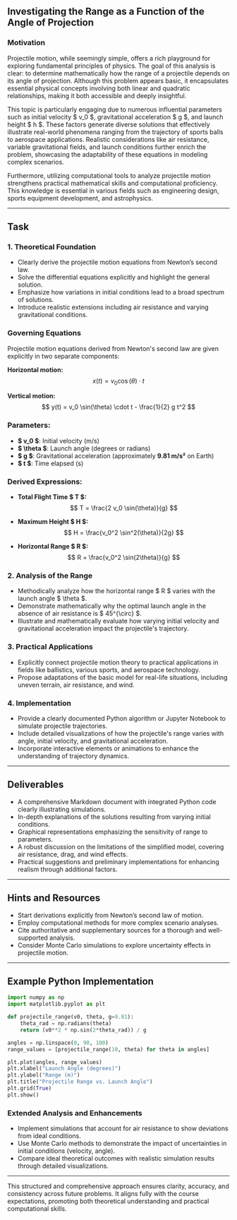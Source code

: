 ## Investigating the Range as a Function of the Angle of Projection

### Motivation
Projectile motion, while seemingly simple, offers a rich playground for exploring fundamental principles of physics. The goal of this analysis is clear: to determine mathematically how the range of a projectile depends on its angle of projection. Although this problem appears basic, it encapsulates essential physical concepts involving both linear and quadratic relationships, making it both accessible and deeply insightful.

This topic is particularly engaging due to numerous influential parameters such as initial velocity $ v_0 $, gravitational acceleration $ g $, and launch height $ h $. These factors generate diverse solutions that effectively illustrate real-world phenomena ranging from the trajectory of sports balls to aerospace applications. Realistic considerations like air resistance, variable gravitational fields, and launch conditions further enrich the problem, showcasing the adaptability of these equations in modeling complex scenarios.

Furthermore, utilizing computational tools to analyze projectile motion strengthens practical mathematical skills and computational proficiency. This knowledge is essential in various fields such as engineering design, sports equipment development, and astrophysics.

---

## Task

### 1. Theoretical Foundation
- Clearly derive the projectile motion equations from Newton’s second law.
- Solve the differential equations explicitly and highlight the general solution.
- Emphasize how variations in initial conditions lead to a broad spectrum of solutions.
- Introduce realistic extensions including air resistance and varying gravitational conditions.

### Governing Equations
Projectile motion equations derived from Newton's second law are given explicitly in two separate components:

**Horizontal motion:**  
$$ x(t) = v_0 \cos(\theta) \cdot t $$

**Vertical motion:**  
$$ y(t) = v_0 \sin(\theta) \cdot t - \frac{1}{2} g t^2 $$

### Parameters:
- **$ v_0 $**: Initial velocity (m/s)  
- **$ \theta $**: Launch angle (degrees or radians)  
- **$ g $**: Gravitational acceleration (approximately **9.81 m/s²** on Earth)  
- **$ t $**: Time elapsed (s)  

### Derived Expressions:

- **Total Flight Time $ T $:**  
  $$ T = \frac{2 v_0 \sin(\theta)}{g} $$

- **Maximum Height $ H $:**  
  $$ H = \frac{v_0^2 \sin^2(\theta)}{2g} $$

- **Horizontal Range $ R $:**  
  $$ R = \frac{v_0^2 \sin(2\theta)}{g} $$

### 2. Analysis of the Range
- Methodically analyze how the horizontal range $ R $ varies with the launch angle $ \theta $.
- Demonstrate mathematically why the optimal launch angle in the absence of air resistance is $ 45^{\circ} $.
- Illustrate and mathematically evaluate how varying initial velocity and gravitational acceleration impact the projectile's trajectory.

### 3. Practical Applications
- Explicitly connect projectile motion theory to practical applications in fields like ballistics, various sports, and aerospace technology.
- Propose adaptations of the basic model for real-life situations, including uneven terrain, air resistance, and wind.

### 4. Implementation
- Provide a clearly documented Python algorithm or Jupyter Notebook to simulate projectile trajectories.
- Include detailed visualizations of how the projectile's range varies with angle, initial velocity, and gravitational acceleration.
- Incorporate interactive elements or animations to enhance the understanding of trajectory dynamics.

---

## Deliverables
- A comprehensive Markdown document with integrated Python code clearly illustrating simulations.
- In-depth explanations of the solutions resulting from varying initial conditions.
- Graphical representations emphasizing the sensitivity of range to parameters.
- A robust discussion on the limitations of the simplified model, covering air resistance, drag, and wind effects.
- Practical suggestions and preliminary implementations for enhancing realism through additional factors.

---

## Hints and Resources
- Start derivations explicitly from Newton’s second law of motion.
- Employ computational methods for more complex scenario analyses.
- Cite authoritative and supplementary sources for a thorough and well-supported analysis.
- Consider Monte Carlo simulations to explore uncertainty effects in projectile motion.

---

## Example Python Implementation

```python
import numpy as np
import matplotlib.pyplot as plt

def projectile_range(v0, theta, g=9.81):
    theta_rad = np.radians(theta)
    return (v0**2 * np.sin(2*theta_rad)) / g

angles = np.linspace(0, 90, 100)
range_values = [projectile_range(10, theta) for theta in angles]

plt.plot(angles, range_values)
plt.xlabel("Launch Angle (degrees)")
plt.ylabel("Range (m)")
plt.title("Projectile Range vs. Launch Angle")
plt.grid(True)
plt.show()
```

### Extended Analysis and Enhancements
- Implement simulations that account for air resistance to show deviations from ideal conditions.
- Use Monte Carlo methods to demonstrate the impact of uncertainties in initial conditions (velocity, angle).
- Compare ideal theoretical outcomes with realistic simulation results through detailed visualizations.

---

This structured and comprehensive approach ensures clarity, accuracy, and consistency across future problems. It aligns fully with the course expectations, promoting both theoretical understanding and practical computational skills.
